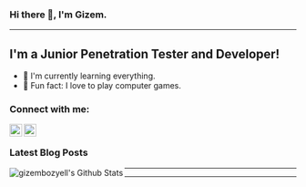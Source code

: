 ### Hi there 👋, I'm Gizem.

---

## I'm a Junior Penetration Tester and Developer!
- 🌱 I'm currently learning everything.
- 🥅 Fun fact: I love to play computer games.

### Connect with me:

[<img align="left" alt="gizembozyell | LinkedIn" width="22px" src="https://cdn.jsdelivr.net/npm/simple-icons@v3/icons/linkedin.svg" />][Linkedin]

[<img align="left" alt="GBozyelG | Medium" width="22px" src="https://cdn.jsdelivr.net/npm/simple-icons@3.13.0/icons/medium.svg" />][Medium]

[Linkedin]: https://www.linkedin.com/in/gizem-bozyel/

[Medium]: https://gbozyelg.medium.com/

<br>

### Latest Blog Posts
<!--- BLOG-POST--->

<img align="left"  alt="gizembozyell's Github Stats" src="https://github-readme-stats-vercel.app/api?username=gizembozyell&show_icons=ture&hide_border=true" />


---
---
